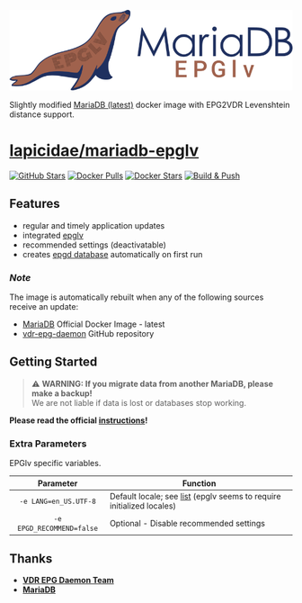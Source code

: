 [![epglv](epglv-logo.svg)](https://github.com/lapicidae/mariadb-epglv)

Slightly modified [MariaDB (latest)](https://hub.docker.com/_/mariadb?tab=tags) docker image with EPG2VDR Levenshtein distance support.


# [lapicidae/mariadb-epglv](https://github.com/lapicidae/mariadb-epglv)

[![GitHub Stars](https://img.shields.io/github/stars/lapicidae/mariadb-epglv.svg?color=3c0e7b&labelColor=555555&logoColor=ffffff&style=for-the-badge&logo=github)](https://github.com/lapicidae/mariadb-epglv)
[![Docker Pulls](https://img.shields.io/docker/pulls/lapicidae/mariadb-epglv.svg?color=3c0e7b&labelColor=555555&logoColor=ffffff&style=for-the-badge&label=pulls&logo=docker)](https://hub.docker.com/r/lapicidae/mariadb-epglv)
[![Docker Stars](https://img.shields.io/docker/stars/lapicidae/mariadb-epglv.svg?color=3c0e7b&labelColor=555555&logoColor=ffffff&style=for-the-badge&label=stars&logo=docker)](https://hub.docker.com/r/lapicidae/mariadb-epglv)
[![Build & Push](https://github.com/lapicidae/mariadb-epglv/actions/workflows/docker.yml/badge.svg)](https://github.com/lapicidae/mariadb-epglv/actions/workflows/docker.yml)


## Features

* regular and timely application updates
* integrated [epglv](https://projects.vdr-developer.org/git/vdr-epg-daemon.git/tree/epglv)
* recommended settings (deactivatable)
* creates [epgd database](root/docker-entrypoint-initdb.d/mysql-first-time.sql) automatically on first run

### *Note*
The image is automatically rebuilt when any of the following sources receive an update:

* [MariaDB](https://hub.docker.com/_/mariadb?tab=tags) Official Docker Image - latest
* [vdr-epg-daemon](https://projects.vdr-developer.org/git/vdr-epg-daemon.git) GitHub repository


## Getting Started
> :warning: **WARNING: If you migrate data from another MariaDB, please make a backup!**  
> We are not liable if data is lost or databases stop working.

**Please read the official [instructions](https://hub.docker.com/_/mariadb)!**


### Extra Parameters

EPGlv specific variables.

| Parameter | Function |
| :----: | --- |
| `-e LANG=en_US.UTF-8` | Default locale; see [list](https://sourceware.org/git/?p=glibc.git;a=blob_plain;f=localedata/SUPPORTED;hb=HEAD) (epglv seems to require initialized locales) |
| `-e EPGD_RECOMMEND=false` | Optional - Disable recommended settings |


## Thanks

* **[VDR EPG Daemon Team](https://projects.vdr-developer.org/projects/vdr-epg-daemon)**
* **[MariaDB](https://mariadb.com/)**
